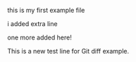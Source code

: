 this is my first example file

i added extra line

one more added here!

This is a new test line for Git diff example.
